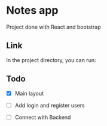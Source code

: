# Notes app

Project done with React and bootstrap

## Link

In the project directory, you can run:

## Todo
- [x] Main layout
- [ ] Add login and register users
- [ ] Connect with Backend 
 
